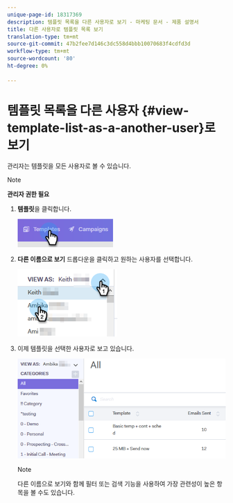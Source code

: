 ```yaml
---
unique-page-id: 18317369
description: 템플릿 목록을 다른 사용자로 보기 - 마케팅 문서 - 제품 설명서
title: 다른 사용자로 템플릿 목록 보기
translation-type: tm+mt
source-git-commit: 47b2fee7d146c3dc558d4bbb10070683f4cdfd3d
workflow-type: tm+mt
source-wordcount: '80'
ht-degree: 0%

---
```



# 템플릿 목록을 다른 사용자 {#view-template-list-as-a-another-user}로 보기

관리자는 템플릿을 모든 사용자로 볼 수 있습니다.

>[!NOTE]
>
>**관리자 권한 필요**

1. **템플릿**&#x200B;을 클릭합니다.

   ![](assets/one.png)

1. **다른 이름으로 보기** 드롭다운을 클릭하고 원하는 사용자를 선택합니다.

   ![](assets/two.png)

1. 이제 템플릿을 선택한 사용자로 보고 있습니다.

   ![](assets/three.png)

   >[!NOTE]
   >
   >다른 이름으로 보기와 함께 필터 또는 검색 기능을 사용하여 가장 관련성이 높은 항목을 볼 수도 있습니다.


